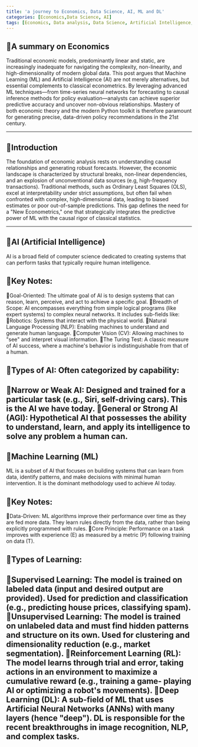```yaml
---
title: 'a journey to Economics, Data Science, AI, ML and DL'
categories: [Economics,Data Science, AI]
tags: [Economics, Data analysis, Data Science, Artificial Intelligence, Machine Learning]
---
```


## 🧩A summary on Economics
Traditional economic models, predominantly linear and static, are increasingly inadequate for navigating the complexity, non-linearity, and high-dimensionality of modern global data. This post argues that Machine Learning (ML) and Artificial Intelligence (AI) are not merely alternatives, but essential complements to classical econometrics. By leveraging advanced ML techniques—from time-series neural networks for forecasting to causal inference methods for policy evaluation—analysts can achieve superior predictive accuracy and uncover non-obvious relationships. Mastery of both economic theory and the modern Python toolkit is therefore paramount for generating precise, data-driven policy recommendations in the 21st century.

---

## 🧩Introduction
The foundation of economic analysis rests on understanding causal relationships and generating robust forecasts. However, the economic landscape is characterized by structural breaks, non-linear dependencies, and an explosion of unconventional data sources (e.g, high-frequency transactions).
Traditional methods, such as Ordinary Least Squares (OLS), excel at interpretability under strict assumptions, but often fail when confronted with complex, high-dimensional data, leading to biased estimates or poor out-of-sample predictions. This gap defines the need for a "New Econometrics," one that strategically integrates the predictive power of ML with the causal rigor of classical statistics.

---

## 🧩AI (Artificial Intelligence)
AI is a broad field of computer science dedicated to creating systems that can perform tasks that typically require human intelligence.
## 🧩Key Notes:
🔹Goal-Oriented: The ultimate goal of AI is to design systems that can reason, learn, perceive, and act to achieve a specific goal.
🔹Breadth of Scope: AI encompasses everything from simple logical programs (like expert systems) to complex neural networks. It includes sub-fields like:
🔹Robotics: Systems that interact with the physical world.
🔹Natural Language Processing (NLP): Enabling machines to understand and generate human language.
🔹Computer Vision (CV): Allowing machines to "see" and interpret visual information.
🔹The Turing Test: A classic measure of AI success, where a machine's behavior is indistinguishable from that of a human.
## 🧩Types of AI: Often categorized by capability:
🔹Narrow or Weak AI: Designed and trained for a particular task (e.g., Siri, self-driving cars). This is the AI we have today.
🔹General or Strong AI (AGI): Hypothetical AI that possesses the ability to understand, learn, and apply its intelligence to solve any problem a human can.
---
## 🧩Machine Learning (ML)
ML is a subset of AI that focuses on building systems that can learn from data, identify patterns, and make decisions with minimal human intervention. It is the dominant methodology used to achieve AI today.

## 🧩Key Notes:
🔹Data-Driven: ML algorithms improve their performance over time as they are fed more data. They learn rules directly from the data, rather than being explicitly programmed with rules.
🔹Core Principle: Performance on a task improves with experience (E) as measured by a metric (P) following training on data (T).

## 🧩Types of Learning:
🔹Supervised Learning: The model is trained on labeled data (input and desired output are provided). Used for prediction and classification (e.g., predicting house    prices, classifying spam).
🔹Unsupervised Learning: The model is trained on unlabeled data and must find hidden patterns and structure on its own. Used for clustering and dimensionality         reduction (e.g., market segmentation).
🔹Reinforcement Learning (RL): The model learns through trial and error, taking actions in an environment to maximize a cumulative reward (e.g., training a game-      playing AI or optimizing a robot's movements).
🔹Deep Learning (DL): A sub-field of ML that uses Artificial Neural Networks (ANNs) with many layers (hence "deep"). DL is responsible for the recent breakthroughs    in image recognition, NLP, and complex tasks.
---






